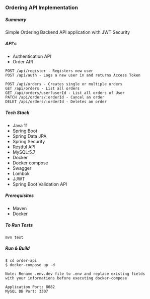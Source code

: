 ### Ordering API Implementation

##### Summary
Simple Ordering Backend API application with JWT Security

##### API's

- Authentication API
- Order API

```
POST /api/register - Registers new user
POST /api/auth - Logs a new user in and returns Access Token

POST /api/orders - Creates single or multiple orders
GET /api/orders - List all orders
GET /api/orders/user?userId - List all orders of User
PATCH /api/orders/:orderId - Cancel an order
DELET /api/orders/:orderId - Deletes an order
```

##### Tech Stack
- Java 11
- Spring Boot
- Spring Data JPA
- Spring Security
- Restful API
- MySQL:5.7
- Docker
- Docker compose
- Swagger
- Lombok
- JJWT
- Spring Boot Validation API

##### Prerequisites
- Maven
- Docker

##### To Run Tests
```
mvn test
```

##### Run & Build
```
$ cd order-api
$ docker-compose up -d
```

```
Note: Rename .env.dev file to .env and replace existing fields 
with your informations before executing docker-compose
```

```
Application Port: 8082
MySQL DB Port: 3307
```